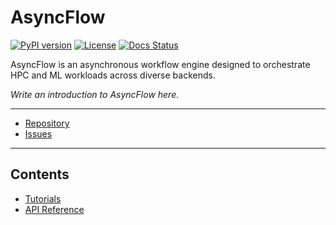 # AsyncFlow

[![PyPI version](https://img.shields.io/pypi/v/asyncflow.svg)](https://pypi.python.org/pypi/asyncflow)
[![License](https://img.shields.io/pypi/l/asyncflow.svg)](https://pypi.python.org/pypi/asyncflow/)
[![Docs Status](https://readthedocs.org/projects/asyncflow/badge/?version=devel)](http://asyncflow.readthedocs.io/en/devel/?badge=devel)

AsyncFlow is an asynchronous workflow engine designed to orchestrate HPC and ML workloads across diverse backends.

_Write an introduction to AsyncFlow here._

---

- [Repository](https://github.com/radical-cybertools/radical.asyncflow)
- [Issues](https://github.com/radical-cybertools/radical.asyncflow/issues)

---

## Contents

- [Tutorials](tutorials/run_sync_async/)
- [API Reference](reference/)
